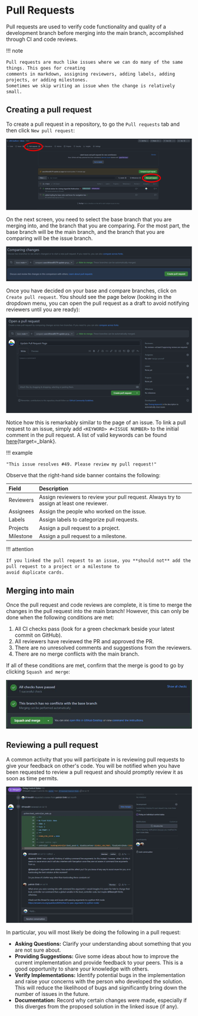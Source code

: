 # Pull Requests

Pull requests are used to verify code functionality and quality of a development branch before merging into the main branch,
accomplished through CI and code reviews.

!!! note

    Pull requests are much like issues where we can do many of the same things. This goes for creating
    comments in markdown, assigning reviewers, adding labels, adding projects, or adding milestones.
    Sometimes we skip writing an issue when the change is relatively small.

## Creating a pull request

To create a pull request in a repository, to go the `Pull requests` tab and then click `New pull request`:

![image](../../../assets/images/github/workflow/create_pr.png)

On the next screen, you need to select the base branch that you are merging into, and the branch that you
are comparing. For the most part, the base branch will be the main branch, and the branch that you are comparing
will be the issue branch.

![image](../../../assets/images/github/workflow/branch_comparison.png)

Once you have decided on your base and compare branches, click on `Create pull request`. You should see
the page below (looking in the dropdown menu, you can open the pull request as a draft to avoid notifying
reviewers until you are ready):

![image](../../../assets/images/github/workflow/pr_example.png)

Notice how this is remarkably similar to the page of an issue. To link a pull request to an issue, simply add
`<KEYWORD> #<ISSUE NUMBER>` to the initial comment in the pull request. A list of valid keywords can be found
[here](https://docs.github.com/en/issues/tracking-your-work-with-issues/linking-a-pull-request-to-an-issue){target=_blank}.

!!! example

    "This issue resolves #49. Please review my pull request!"

Observe that the right-hand side banner contains the following:

| Field               | Description                                                                                    |
| :------------------ | :----------------------------------------------------------------------------------------------|
| Reviewers           | Assign reviewers to review your pull request. Always try to assign at least one reviewer.      |
| Assignees           | Assign the people who worked on the issue.                                                     |
| Labels              | Assign labels to categorize pull requests.                                                     |
| Projects            | Assign a pull request to a project.                                                            |
| Milestone           | Assign a pull request to a milestone.                                                          |

!!! attention

    If you linked the pull request to an issue, you **should not** add the pull request to a project or a milestone to
    avoid duplicate cards.

## Merging into main

Once the pull request and code reviews are complete, it is time to merge the changes in the pull request into the main
branch! However, this can only be done when the following conditions are met:

1. All CI checks pass (look for a green checkmark beside your latest commit on GitHub).
2. All reviewers have reviewed the PR and approved the PR.
3. There are no unresolved comments and suggestions from the reviewers.
4. There are no merge conflicts with the main branch.

If all of these conditions are met, confirm that the merge is good to go by clicking `Squash and merge`:

![image](../../../assets/images/github/workflow/pr_merge.png)

## Reviewing a pull request

A common activity that you will participate in is reviewing pull requests to give your feedback on other's code.
You will be notified when you have been requested to review a pull request and should promptly review it as
soon as time permits.

![image](../../../assets/images/github/workflow/pr_comment_snippet.png)

In particular, you will most likely be doing the following in a pull request:

- **Asking Questions:** Clarify your understanding about something that you are not sure about.
- **Providing Suggestions:** Give some ideas about how to improve the current implementation and provide feedback to
your peers. This is a good opportunity to share your knowledge with others.
- **Verify Implementations:** Identify potential bugs in the implementation and raise your concerns with the person
who developed the solution. This will reduce the likelihood of bugs and significantly bring down the number of issues
in the future.
- **Documentation:** Record why certain changes were made, especially if this diverges from the proposed solution
in the linked issue (if any).
